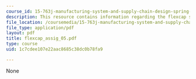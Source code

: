 ```yaml
---
course_id: 15-763j-manufacturing-system-and-supply-chain-design-spring-2005
description: This resource contains information regarding the flexcap software.
file_location: /coursemedia/15-763j-manufacturing-system-and-supply-chain-design-spring-2005/1c7cdee107e22aac8685c38dc0b78fa9_flexcap_assig_05.pdf
file_type: application/pdf
layout: pdf
title: flexcap_assig_05.pdf
type: course
uid: 1c7cdee107e22aac8685c38dc0b78fa9

---
```

None